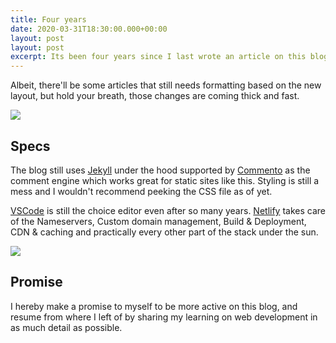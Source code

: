 ```yaml
---
title: Four years
date: 2020-03-31T18:30:00.000+00:00
layout: post
layout: post
excerpt: Its been four years since I last wrote an article on this blog. Even though the domain has been active, the content has been lying dormant for a while. To take a positive spin out of this ongoing pandemic, I promised myself to revive this blog and resurrect the old content for everyone's pleasure.
---
```


Albeit, there'll be some articles that still needs formatting based on the new layout, but hold your breath, those changes are coming thick and fast.

![](https://res.cloudinary.com/dw9fem4ki/image/upload/c_scale,w_1600/v1589698533/smartmockups_kaap7h6b_ynjusv.jpg)

## Specs

The blog still uses [Jekyll](https://jekyllrb.com/) under the hood supported by [Commento](https://commento.io/) as the comment engine which works great for static sites like this. Styling is still a mess and I wouldn't recommend peeking the CSS file as of yet. 

[VSCode](https://code.visualstudio.com/) is still the choice editor even after so many years. [Netlify](https://www.netlify.com/) takes care of the Nameservers, Custom domain management, Build & Deployment, CDN & caching and practically every other part of the stack under the sun.

![](https://res.cloudinary.com/dw9fem4ki/image/upload/c_scale,w_1600/v1589698532/smartmockups_kaap1g9g_b7841y.jpg)

## Promise

I hereby make a promise to myself to be more active on this blog, and resume from where I left of by  sharing my learning on web development in as much detail as possible.